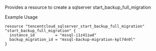 Provides a resource to create a sqlserver start_backup_full_migration

Example Usage

```hcl
resource "tencentcloud_sqlserver_start_backup_full_migration" "start_backup_full_migration" {
  instance_id         = "mssql-i1z41iwd"
  backup_migration_id = "mssql-backup-migration-kpl74n9l"
}
```